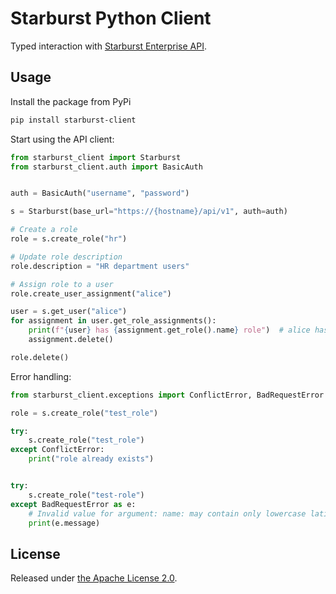 # Starburst Python Client

Typed interaction with [Starburst Enterprise API](https://docs.starburst.io/latest/api/index.html).

## Usage

Install the package from PyPi

```bash
pip install starburst-client
```

Start using the API client:

```python
from starburst_client import Starburst
from starburst_client.auth import BasicAuth


auth = BasicAuth("username", "password")

s = Starburst(base_url="https://{hostname}/api/v1", auth=auth)

# Create a role
role = s.create_role("hr")

# Update role description
role.description = "HR department users"

# Assign role to a user
role.create_user_assignment("alice")

user = s.get_user("alice")
for assignment in user.get_role_assignments():
    print(f"{user} has {assignment.get_role().name} role")  # alice has hr role
    assignment.delete()

role.delete()
```

Error handling:

```python
from starburst_client.exceptions import ConflictError, BadRequestError

role = s.create_role("test_role")

try:
    s.create_role("test_role")
except ConflictError:
    print("role already exists")


try:
    s.create_role("test-role")
except BadRequestError as e:
    # Invalid value for argument: name: may contain only lowercase latin characters ...
    print(e.message)
```

## License

Released under [the Apache License 2.0](LICENSE).
